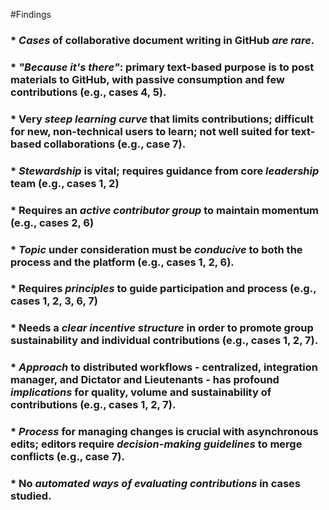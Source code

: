 #Findings
###  * _Cases_ of collaborative document writing in GitHub _are rare_.
###  * _"Because it's there"_: primary text-based purpose is to post materials to GitHub, with passive consumption and few contributions (e.g., cases 4, 5). 
###  * Very _steep learning curve_ that limits contributions; difficult for new, non-technical users to learn; not well suited for text-based collaborations (e.g., case 7). 
###  * _Stewardship_ is vital; requires guidance from core _leadership_ team (e.g., cases 1, 2)
###  * Requires an _active contributor group_ to maintain momentum (e.g., cases 2, 6)
###  * _Topic_ under consideration must be _conducive_ to both the process and the platform (e.g., cases 1, 2, 6).
###  * Requires _principles_ to guide participation and process (e.g., cases 1, 2, 3, 6, 7)
###  * Needs a _clear incentive structure_ in order to promote group sustainability and individual contributions (e.g., cases 1, 2, 7). 
###  * _Approach_ to distributed workflows - centralized, integration manager, and Dictator and Lieutenants - has profound _implications_ for quality, volume and sustainability of contributions (e.g., cases 1, 2, 7). 
###  * _Process_ for managing changes is crucial with asynchronous edits; editors require _decision-making guidelines_ to merge conflicts (e.g., case 7). 
###  * No _automated ways of evaluating contributions_ in cases studied.
